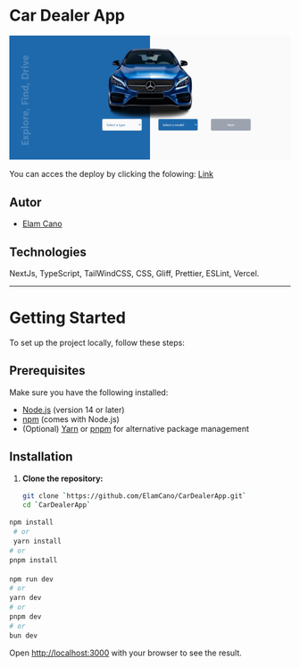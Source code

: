 # Car Dealer App

![cover](/public/cover.png)

You can acces the deploy by clicking the folowing: [Link]()

## Autor

- [Elam Cano](https://www.linkedin.com/in/elam-cano-bb0419239/)

## Technologies

NextJs, TypeScript, TailWindCSS, CSS, Gliff, Prettier, ESLint, Vercel.

---

# Getting Started

To set up the project locally, follow these steps:

## Prerequisites

Make sure you have the following installed:

- [Node.js](https://nodejs.org/) (version 14 or later)
- [npm](https://www.npmjs.com/get-npm) (comes with Node.js)
- (Optional) [Yarn](https://classic.yarnpkg.com/lang/en/docs/install/) or [pnpm](https://pnpm.io/installation) for alternative package management

## Installation

1. **Clone the repository:**

   ```bash
   git clone `https://github.com/ElamCano/CarDealerApp.git`
   cd `CarDealerApp`
   ```

```bash
npm install
 # or
 yarn install
# or
pnpm install

npm run dev
# or
yarn dev
# or
pnpm dev
# or
bun dev
```

Open [http://localhost:3000](http://localhost:3000) with your browser to see the result.
